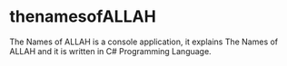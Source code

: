 # thenamesofALLAH
The Names of ALLAH is a console application, it explains The Names of ALLAH and it is written in C# Programming Language.
